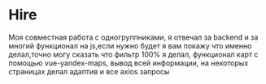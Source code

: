 # Hire
Моя совместная работа с одногруппниками, я отвечал за backend и за многий функционал на js,если нужно будет я вам покажу что именно делал,точно могу сказать что фильтр 100% я делал, функционал карт
с помощью vue-yandex-maps, вывод всей информации, на некоторых страницах делал адаптив и все axios запросы
